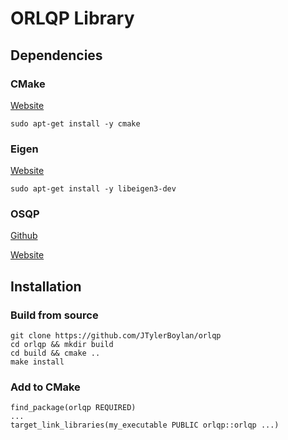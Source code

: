 # ORLQP Library

## Dependencies

### CMake

[Website](https://cmake.org/)

```
sudo apt-get install -y cmake
```

### Eigen

[Website](https://eigen.tuxfamily.org/index.php?title=Main_Page)

```
sudo apt-get install -y libeigen3-dev
```

### OSQP

[Github](https://github.com/osqp/osqp)

[Website](https://osqp.org/)

## Installation

### Build from source

```
git clone https://github.com/JTylerBoylan/orlqp
cd orlqp && mkdir build
cd build && cmake ..
make install
```

### Add to CMake

```
find_package(orlqp REQUIRED)
...
target_link_libraries(my_executable PUBLIC orlqp::orlqp ...)
```